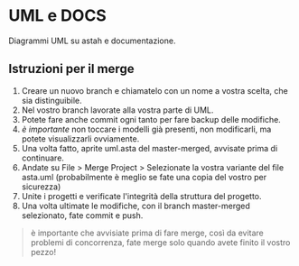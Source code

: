 # UML e DOCS
Diagrammi UML su astah e documentazione.

## Istruzioni per il merge

1. Creare un nuovo branch e chiamatelo con un nome a vostra scelta, che sia distinguibile.
2. Nel vostro branch lavorate alla vostra parte di UML.
3. Potete fare anche commit ogni tanto per fare backup delle modifiche.
4. *è importante* non toccare i modelli già presenti, non modificarli, ma potete visualizzarli ovviamente.
5. Una volta fatto, aprite uml.asta del master-merged, avvisate prima di continuare.
6. Andate su File > Merge Project > Selezionate la vostra variante del file asta.uml (probabilmente è meglio se fate una copia del vostro per sicurezza)
7. Unite i progetti e verificate l'integrità della struttura del progetto.
8. Una volta ultimate le modifiche, con il branch master-merged selezionato, fate commit e push.

> è importante che avvisiate prima di fare merge, così da evitare problemi di concorrenza, fate merge solo quando avete finito il vostro pezzo!


